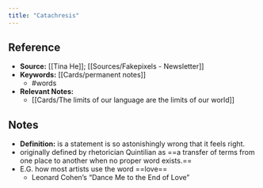 ```yaml
---
title: "Catachresis"
---
```

## Reference
- **Source:** [[Tina He]]; [[Sources/Fakepixels - Newsletter]]
- **Keywords:** [[Cards/permanent notes]]
	- #words 
- **Relevant Notes:**
	- [[Cards/The limits of our language are the limits of our world]]
## Notes
- **Definition:** is a statement is so astonishingly wrong that it feels right.
-  originally defined by rhetorician Quintilian as ==a transfer of terms from one place to another when no proper word exists.==
-  E.G. how most artists use the word ==love==
	-  Leonard Cohen’s “Dance Me to the End of Love”